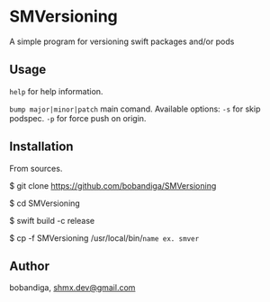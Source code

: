 # SMVersioning

A simple program for versioning swift packages and/or pods

## Usage

`help` for help information.

`bump major|minor|patch` main comand. Available options: 
`-s` for skip podspec.
`-p` for force push on origin.

## Installation

From sources.

$ git clone https://github.com/bobandiga/SMVersioning

$ cd SMVersioning

$ swift build -c release

$ cp -f SMVersioning /usr/local/bin/`name ex. smver`

## Author

bobandiga, shmx.dev@gmail.com
